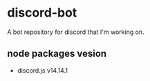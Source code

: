 # discord-bot

A bot repository for discord that I'm working on.

## node packages vesion

- discord.js v14.14.1
